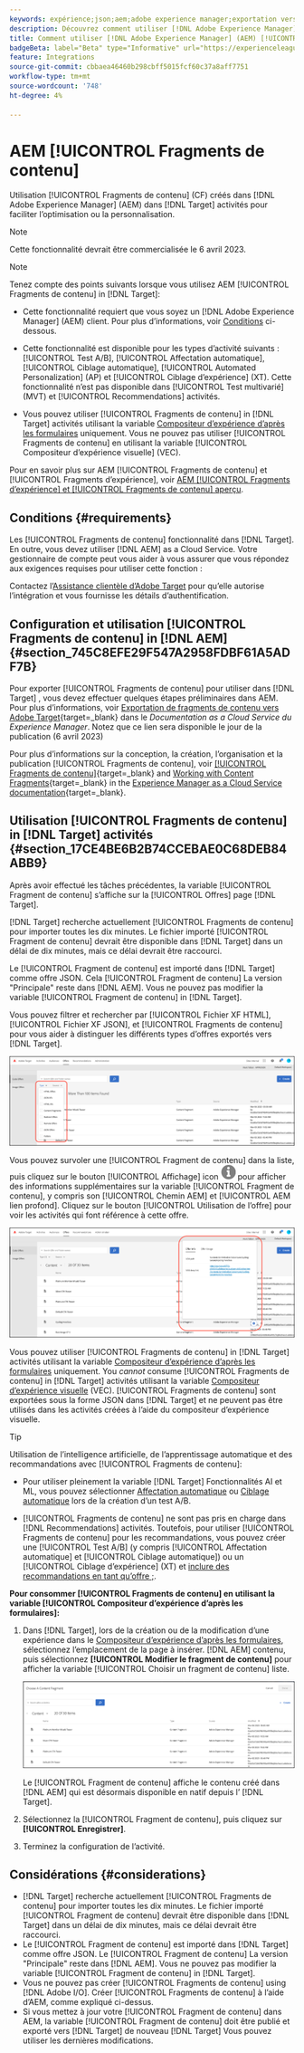 ```yaml
---
keywords: expérience;json;aem;adobe experience manager;exportation vers adobe target;fragments de contenu;fragments;CF;cf
description: Découvrez comment utiliser [!DNL Adobe Experience Manager] [!UICONTROL Fragments de contenu] in [!DNL Adobe Target] activités.
title: Comment utiliser [!DNL Adobe Experience Manager] (AEM) [!UICONTROL Fragments de contenu]?
badgeBeta: label="Beta" type="Informative" url="https://experienceleague.adobe.com/docs/target/using/introduction/intro.html#beta newtab=true" tooltip="What are Target Beta release features?"
feature: Integrations
source-git-commit: cbbaea46460b298cbff5015fcf60c37a8aff7751
workflow-type: tm+mt
source-wordcount: '748'
ht-degree: 4%

---
```


# AEM [!UICONTROL Fragments de contenu]

Utilisation [!UICONTROL Fragments de contenu] (CF) créés dans [!DNL Adobe Experience Manager] (AEM) dans [!DNL Target] activités pour faciliter l’optimisation ou la personnalisation.

>[!NOTE]
>
>Cette fonctionnalité devrait être commercialisée le 6 avril 2023.


>[!NOTE]
>
>Tenez compte des points suivants lorsque vous utilisez AEM [!UICONTROL Fragments de contenu] in [!DNL Target]:
> 
>* Cette fonctionnalité requiert que vous soyez un [!DNL Adobe Experience Manager] (AEM) client. Pour plus d’informations, voir [Conditions](#section_AE6F0971E1574B3AA324003599B96E5A) ci-dessous.
>
>* Cette fonctionnalité est disponible pour les types d’activité suivants : [!UICONTROL Test A/B], [!UICONTROL Affectation automatique], [!UICONTROL Ciblage automatique], [!UICONTROL Automated Personalization] (AP) et [!UICONTROL Ciblage d’expérience] (XT). Cette fonctionnalité n’est pas disponible dans [!UICONTROL Test multivarié] (MVT) et [!UICONTROL Recommendations] activités.
>
>* Vous pouvez utiliser [!UICONTROL Fragments de contenu] in [!DNL Target] activités utilisant la variable [Compositeur d’expérience d’après les formulaires](/help/main/c-experiences/form-experience-composer.md) uniquement. Vous ne pouvez pas utiliser [!UICONTROL Fragments de contenu] en utilisant la variable [!UICONTROL Compositeur d’expérience visuelle] (VEC).


Pour en savoir plus sur AEM [!UICONTROL Fragments de contenu] et [!UICONTROL Fragments d’expérience], voir [AEM [!UICONTROL Fragments d’expérience] et [!UICONTROL Fragments de contenu] aperçu](/help/main/c-integrating-target-with-mac/aem/aem-experience-and-content-fragments.md).

## Conditions {#requirements}

Les [!UICONTROL Fragments de contenu] fonctionnalité dans [!DNL Target]. En outre, vous devez utiliser [!DNL AEM] as a Cloud Service. Votre gestionnaire de compte peut vous aider à vous assurer que vous répondez aux exigences requises pour utiliser cette fonction :

Contactez l’[Assistance clientèle d’Adobe Target](/help/main/cmp-resources-and-contact-information.md#reference_ACA3391A00EF467B87930A450050077C) pour qu’elle autorise l’intégration et vous fournisse les détails d’authentification.

## Configuration et utilisation [!UICONTROL Fragments de contenu] in [!DNL AEM] {#section_745C8EFE29F547A2958FDBF61A5ADF7B}

Pour exporter [!UICONTROL Fragments de contenu] pour utiliser dans [!DNL Target] , vous devez effectuer quelques étapes préliminaires dans AEM. Pour plus d’informations, voir [Exportation de fragments de contenu vers Adobe Target](https://experienceleague.adobe.com/docs/experience-manager-cloud-service/content/sites/integrations/content-fragments-target.html){target=_blank} dans le *Documentation as a Cloud Service du Experience Manager*. Notez que ce lien sera disponible le jour de la publication (6 avril 2023)

Pour plus d’informations sur la conception, la création, l’organisation et la publication [!UICONTROL Fragments de contenu], voir [[!UICONTROL Fragments de contenu]](https://experienceleague.adobe.com/docs/experience-manager-cloud-service/content/sites/authoring/fundamentals/content-fragments.html?lang=en){target=_blank} and [Working with Content Fragments](https://experienceleague.adobe.com/docs/experience-manager-cloud-service/content/sites/administering/content-fragments/content-fragments.html){target=_blank} in the [Experience Manager as a Cloud Service documentation](https://experienceleague.adobe.com/docs/experience-manager-cloud-service/content/home.html){target=_blank}.

## Utilisation [!UICONTROL Fragments de contenu] in [!DNL Target] activités {#section_17CE4BE6B2B74CCEBAE0C68DEB84ABB9}

Après avoir effectué les tâches précédentes, la variable [!UICONTROL Fragment de contenu] s’affiche sur la [!UICONTROL Offres] page [!DNL Target].

[!DNL Target] recherche actuellement [!UICONTROL Fragments de contenu] pour importer toutes les dix minutes. Le fichier importé [!UICONTROL Fragment de contenu] devrait être disponible dans [!DNL Target] dans un délai de dix minutes, mais ce délai devrait être raccourci.

Le [!UICONTROL Fragment de contenu] est importé dans [!DNL Target] comme offre JSON. Cela [!UICONTROL Fragment de contenu] La version &quot;Principale&quot; reste dans [!DNL AEM]. Vous ne pouvez pas modifier la variable [!UICONTROL Fragment de contenu] in [!DNL Target].

Vous pouvez filtrer et rechercher par [!UICONTROL Fichier XF HTML], [!UICONTROL Fichier XF JSON], et [!UICONTROL Fragments de contenu] pour vous aider à distinguer les différents types d’offres exportés vers [!DNL Target].

![Filtrage par types de fragments de contenu : HTML ou JSON dans l’interface utilisateur de Target](/help/main/c-integrating-target-with-mac/aem/assets/fragment-types.png)

Vous pouvez survoler une [!UICONTROL Fragment de contenu] dans la liste, puis cliquez sur le bouton [!UICONTROL Affichage] icon ![Icône Infos](/help/main/c-integrating-target-with-mac/aem/assets/icon-info.png) pour afficher des informations supplémentaires sur la variable [!UICONTROL Fragment de contenu], y compris son [!UICONTROL Chemin AEM] et [!UICONTROL AEM lien profond]. Cliquez sur le bouton [!UICONTROL Utilisation de l’offre] pour voir les activités qui font référence à cette offre.

![Fenêtre contextuelle d’informations sur les fragments de contenu](/help/main/c-integrating-target-with-mac/aem/assets/cf-info-popup.png)

Vous pouvez utiliser [!UICONTROL Fragments de contenu] in [!DNL Target] activités utilisant la variable [Compositeur d’expérience d’après les formulaires](/help/main/c-experiences/form-experience-composer.md) uniquement. You *cannot* consume [!UICONTROL Fragments de contenu] in [!DNL Target] activités utilisant la variable [Compositeur d’expérience visuelle](/help/main/c-experiences/c-visual-experience-composer/visual-experience-composer.md) (VEC). [!UICONTROL Fragments de contenu] sont exportées sous la forme JSON dans [!DNL Target] et ne peuvent pas être utilisés dans les activités créées à l’aide du compositeur d’expérience visuelle.

>[!TIP]
>
>Utilisation de l’intelligence artificielle, de l’apprentissage automatique et des recommandations avec [!UICONTROL Fragments de contenu]:
>
>* Pour utiliser pleinement la variable [!DNL Target] Fonctionnalités AI et ML, vous pouvez sélectionner [Affectation automatique](/help/main/c-activities/automated-traffic-allocation/automated-traffic-allocation.md#concept_A1407678796B4C569E94CBA8A9F7F5D4) ou [Ciblage automatique](/help/main/c-activities/auto-target/auto-target-to-optimize.md) lors de la création d’un test A/B.
>
>* [!UICONTROL Fragments de contenu] ne sont pas pris en charge dans [!DNL Recommendations] activités. Toutefois, pour utiliser [!UICONTROL Fragments de contenu] pour les recommandations, vous pouvez créer une [!UICONTROL Test A/B] (y compris [!UICONTROL Affectation automatique] et [!UICONTROL Ciblage automatique]) ou un [!UICONTROL Ciblage d’expérience] (XT) et [inclure des recommandations en tant qu’offre ;](/help/main/c-recommendations/recommendations-as-an-offer.md).


**Pour consommer [!UICONTROL Fragments de contenu] en utilisant la variable [!UICONTROL Compositeur d’expérience d’après les formulaires]:**

1. Dans [!DNL Target], lors de la création ou de la modification d’une expérience dans le [Compositeur d’expérience d’après les formulaires](/help/main/c-experiences/form-experience-composer.md#task_FAC842A6535045B68B4C1AD3E657E56E), sélectionnez l’emplacement de la page à insérer. [!DNL AEM] contenu, puis sélectionnez **[!UICONTROL Modifier le fragment de contenu]** pour afficher la variable [!UICONTROL Choisir un fragment de contenu] liste.

   ![image content_fragment_list](/help/main/c-integrating-target-with-mac/aem/assets/choose-content-fragment.png)

   Le [!UICONTROL Fragment de contenu] affiche le contenu créé dans [!DNL AEM] qui est désormais disponible en natif depuis l’ [!DNL Target].

1. Sélectionnez la [!UICONTROL Fragment de contenu], puis cliquez sur **[!UICONTROL Enregistrer]**.
1. Terminez la configuration de l’activité.

## Considérations {#considerations}

* [!DNL Target] recherche actuellement [!UICONTROL Fragments de contenu] pour importer toutes les dix minutes. Le fichier importé [!UICONTROL Fragment de contenu] devrait être disponible dans [!DNL Target] dans un délai de dix minutes, mais ce délai devrait être raccourci.
* Le [!UICONTROL Fragment de contenu] est importé dans [!DNL Target] comme offre JSON. Le [!UICONTROL Fragment de contenu] La version &quot;Principale&quot; reste dans [!DNL AEM]. Vous ne pouvez pas modifier la variable [!UICONTROL Fragment de contenu] in [!DNL Target].
* Vous ne pouvez pas créer [!UICONTROL Fragments de contenu] using [!DNL Adobe I/O]. Créer [!UICONTROL Fragments de contenu] à l’aide d’AEM, comme expliqué ci-dessus.
* Si vous mettez à jour votre [!UICONTROL Fragment de contenu] dans AEM, la variable [!UICONTROL Fragment de contenu] doit être publié et exporté vers [!DNL Target] de nouveau [!DNL Target] Vous pouvez utiliser les dernières modifications.